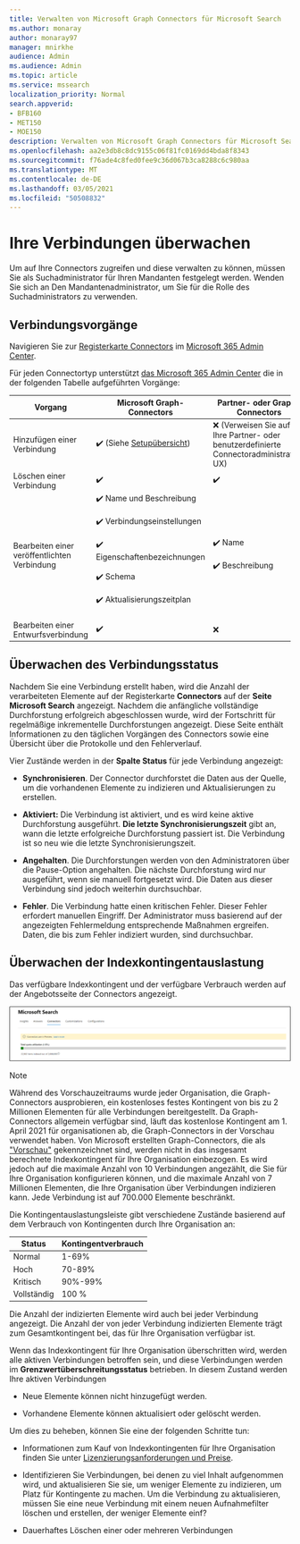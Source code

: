 ```yaml
---
title: Verwalten von Microsoft Graph Connectors für Microsoft Search
ms.author: monaray
author: monaray97
manager: mnirkhe
audience: Admin
ms.audience: Admin
ms.topic: article
ms.service: mssearch
localization_priority: Normal
search.appverid:
- BFB160
- MET150
- MOE150
description: Verwalten von Microsoft Graph Connectors für Microsoft Search.
ms.openlocfilehash: aa2e3db8c8dc9155c06f81fc0169dd4bda8f8343
ms.sourcegitcommit: f76ade4c8fed0fee9c36d067b3ca8288c6c980aa
ms.translationtype: MT
ms.contentlocale: de-DE
ms.lasthandoff: 03/05/2021
ms.locfileid: "50508832"
---
```

<!-- markdownlint-disable no-inline-html -->

# <a name="monitor-your-connections"></a>Ihre Verbindungen überwachen

Um auf Ihre Connectors zugreifen und diese verwalten zu können, müssen Sie als Suchadministrator für Ihren Mandanten festgelegt werden. Wenden Sie sich an Den Mandantenadministrator, um Sie für die Rolle des Suchadministrators zu verwenden.

## <a name="connection-operations"></a>Verbindungsvorgänge

Navigieren Sie zur [Registerkarte Connectors](https://admin.microsoft.com/Adminportal/Home#/MicrosoftSearch/Connectors) im [Microsoft 365 Admin Center](https://admin.microsoft.com).

Für jeden Connectortyp unterstützt [das Microsoft 365 Admin Center](https://admin.microsoft.com) die in der folgenden Tabelle aufgeführten Vorgänge:

Vorgang | Microsoft Graph-Connectors | Partner- oder Graph-Connectors
--- | --- | ---
Hinzufügen einer Verbindung | :heavy_check_mark: (Siehe [Setupübersicht](configure-connector.md)) | :x: (Verweisen Sie auf Ihre Partner- oder benutzerdefinierte Connectoradministrator-UX)
Löschen einer Verbindung | :heavy_check_mark: | :heavy_check_mark:
Bearbeiten einer veröffentlichten Verbindung | :heavy_check_mark: Name und Beschreibung<br></br> :heavy_check_mark: Verbindungseinstellungen<br></br> :heavy_check_mark: Eigenschaftenbezeichnungen<br></br> :heavy_check_mark: Schema<br></br> :heavy_check_mark: Aktualisierungszeitplan<br></br> | :heavy_check_mark: Name<br></br> :heavy_check_mark: Beschreibung
Bearbeiten einer Entwurfsverbindung | :heavy_check_mark: | :x:

## <a name="monitor-your-connection-status"></a>Überwachen des Verbindungsstatus

Nachdem Sie eine Verbindung erstellt haben, wird die Anzahl der verarbeiteten Elemente auf der Registerkarte **Connectors** auf der **Seite Microsoft Search** angezeigt. Nachdem die anfängliche vollständige Durchforstung erfolgreich abgeschlossen wurde, wird der Fortschritt für regelmäßige inkrementelle Durchforstungen angezeigt. Diese Seite enthält Informationen zu den täglichen Vorgängen des Connectors sowie eine Übersicht über die Protokolle und den Fehlerverlauf.

Vier Zustände werden in der **Spalte Status** für jede Verbindung angezeigt:

* **Synchronisieren**. Der Connector durchforstet die Daten aus der Quelle, um die vorhandenen Elemente zu indizieren und Aktualisierungen zu erstellen.

* **Aktiviert:** Die Verbindung ist aktiviert, und es wird keine aktive Durchforstung ausgeführt. **Die letzte Synchronisierungszeit** gibt an, wann die letzte erfolgreiche Durchforstung passiert ist. Die Verbindung ist so neu wie die letzte Synchronisierungszeit.

* **Angehalten**. Die Durchforstungen werden von den Administratoren über die Pause-Option angehalten. Die nächste Durchforstung wird nur ausgeführt, wenn sie manuell fortgesetzt wird. Die Daten aus dieser Verbindung sind jedoch weiterhin durchsuchbar.

* **Fehler**. Die Verbindung hatte einen kritischen Fehler. Dieser Fehler erfordert manuellen Eingriff. Der Administrator muss basierend auf der angezeigten Fehlermeldung entsprechende Maßnahmen ergreifen. Daten, die bis zum Fehler indiziert wurden, sind durchsuchbar.

## <a name="monitor-your-index-quota-utilization"></a>Überwachen der Indexkontingentauslastung

Das verfügbare Indexkontingent und der verfügbare Verbrauch werden auf der Angebotsseite der Connectors angezeigt.

![Indexkontingentauslastungsleiste](media/quota_utilization.png)

>[!NOTE]
>Während des Vorschauzeitraums wurde jeder Organisation, die Graph-Connectors ausprobieren, ein kostenloses festes Kontingent von bis zu 2 Millionen Elementen für alle Verbindungen bereitgestellt. Da Graph-Connectors allgemein verfügbar sind, läuft das kostenlose Kontingent am 1. April 2021 für organisationen ab, die Graph-Connectors in der Vorschau verwendet haben.
>Von Microsoft erstellten Graph-Connectors, die als ["Vorschau"](connectors-preview.md) gekennzeichnet sind, werden nicht in das insgesamt berechnete Indexkontingent für Ihre Organisation einbezogen. Es wird jedoch auf die maximale Anzahl von 10 Verbindungen angezählt, die Sie für Ihre Organisation konfigurieren können, und die maximale Anzahl von 7 Millionen Elementen, die Ihre Organisation über Verbindungen indizieren kann. Jede Verbindung ist auf 700.000 Elemente beschränkt. 

Die Kontingentauslastungsleiste gibt verschiedene Zustände basierend auf dem Verbrauch von Kontingenten durch Ihre Organisation an:

Status | Kontingentverbrauch
--- | ---
Normal | 1-69%
Hoch | 70-89%
Kritisch | 90%-99%
Vollständig | 100 %

Die Anzahl der indizierten Elemente wird auch bei jeder Verbindung angezeigt. Die Anzahl der von jeder Verbindung indizierten Elemente trägt zum Gesamtkontingent bei, das für Ihre Organisation verfügbar ist.

Wenn das Indexkontingent für Ihre Organisation überschritten wird, werden alle aktiven Verbindungen betroffen sein, und diese Verbindungen werden im **Grenzwertüberschreitungsstatus** betrieben. In diesem Zustand werden Ihre aktiven Verbindungen  

* Neue Elemente können nicht hinzugefügt werden.

* Vorhandene Elemente können aktualisiert oder gelöscht werden.

Um dies zu beheben, können Sie eine der folgenden Schritte tun:

* Informationen zum Kauf von Indexkontingenten für Ihre Organisation finden Sie unter [Lizenzierungsanforderungen und Preise](licensing.md).

* Identifizieren Sie Verbindungen, bei denen zu viel Inhalt aufgenommen wird, und aktualisieren Sie sie, um weniger Elemente zu indizieren, um Platz für Kontingente zu machen. Um die Verbindung zu aktualisieren, müssen Sie eine neue Verbindung mit einem neuen Aufnahmefilter löschen und erstellen, der weniger Elemente einf?

* Dauerhaftes Löschen einer oder mehreren Verbindungen
